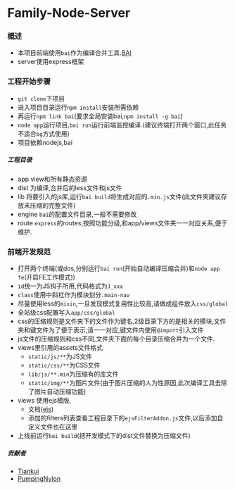 # Family-Node-Server


### 概述
- 本项目前端使用`bai`作为编译合并工具.[BAI](https://github.com/Tiankui/bai)
- server使用express框架
 
### 工程开始步骤
- `git clone`下项目
- 进入项目目录运行`npm install`安装所需依赖
- 再运行`npm link bai`(要求全局安装bai,`npm install -g bai`)
- `node app`运行项目,`bai
run`运行前端监控编译.(建议终端打开两个窗口,此任务不适合`bg`方式使用)
- 项目依赖nodejs,bai

##### 工程目录
- app view和所有静态资源
- dist 为编译,合并后的less文件和js文件
- lib 将要引入的js库,运行`bai build`将生成对应的`.min.js`文件(此文件夹建议存放未压缩的完整文件)
- engine `bai`的配置文件目录,一般不需要修改
- route `express`的routes,按照功能分级,和app/views文件夹一一对应关系,便于维护.

### 前端开发规范
- 打开两个终端(或dos,分别运行`bai run`(开始自动编译压缩合并)和`node app fe`(开启FE工作模式))
- `id`统一为JS钩子所用,代码格式为`J_xxx`
- `class`使用中斜杠作为模块划分`.main-nav`
- 尽量使用less的`mixin`,一旦发现模式复用性比较高,请做成组件放入`css/global`
- 全站级css配置写入`app/css/global`
- css的压缩规则是文件夹下的文件作为键名,2级目录下方的是相关的模块,文件夹和键文件为了便于表示,请一一对应,键文件内使用`@import`引入文件
- js文件的压缩规则和css不同,文件夹下面的每个目录压缩合并为一个文件.
- views里引用的assets文件格式
  - `static/js/**`为JS文件
  - `static/css/**`为CSS文件
  - `lib/js/**.min`为压缩有的库文件
  - `static/img/**`为图片文件(由于图片压缩的人为性原因,此次编译工具去除了图片自动压缩功能)
- views 使用ejs模版,
  - 文档([ejs](https://github.com/Tiankui/ejs-doc))
  - 添加的filters列表查看工程目录下的`ejsFilterAddon.js`文件,以后添加自定义文件也在这里
- 上线前运行`bai build`(把开发模式下的dist文件替换为压缩文件)

##### 贡献者
- [Tiankui](https://github.com/Tiankui)
- [PumpingNylon](https://github.com/magicsuny) 

